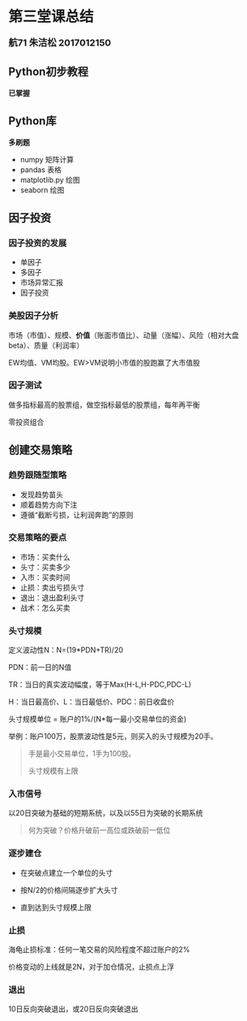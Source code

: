 # 第三堂课总结

**<font size=4>航71  朱洁松  2017012150</font>**

## Python初步教程

**已掌握**

## Python库

**多刷题**

* numpy 矩阵计算
* pandas 表格
* matplotlib.py 绘图
* seaborn 绘图

## 因子投资

### 因子投资的发展

* 单因子
* 多因子
* 市场异常汇报
* 因子投资

### 美股因子分析

市场（市值）、规模、**价值**（账面市值比）、动量（涨幅）、风险（相对大盘beta）、质量（利润率）

EW均值、VM均股。EW>VM说明小市值的股跑赢了大市值股

### 因子测试

做多指标最高的股票组，做空指标最低的股票组，每年再平衡

零投资组合

## 创建交易策略

### 趋势跟随型策略

* 发现趋势苗头
* 顺着趋势方向下注
* 遵循“截断亏损，让利润奔跑”的原则

### 交易策略的要点

* 市场：买卖什么
* 头寸：买卖多少
* 入市：买卖时间
* 止损：卖出亏损头寸
* 退出：退出盈利头寸
* 战术：怎么买卖

### 头寸规模

定义波动性N：N=(19*PDN+TR)/20

PDN：前一日的N值

TR：当日的真实波动幅度，等于Max(H-L,H-PDC,PDC-L)

H：当日最高价、L：当日最低价、PDC：前日收盘价

头寸规模单位 = 账户的1%/(N*每一最小交易单位的资金)

举例：账户100万，股票波动性是5元，则买入的头寸规模为20手。

> 手是最小交易单位，1手为100股。
>
> 头寸规模有上限

### 入市信号

以20日突破为基础的短期系统，以及以55日为突破的长期系统

> 何为突破？价格升破前一高位或跌破前一低位

### 逐步建仓

* 在突破点建立一个单位的头寸

* 按N/2的价格间隔逐步扩大头寸

* 直到达到头寸规模上限

### 止损

海龟止损标准：任何一笔交易的风险程度不超过账户的2%

价格变动的上线就是2N，对于加仓情况，止损点上浮

### 退出

10日反向突破退出，或20日反向突破退出